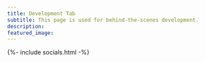 ```yaml
---
title: Development Tab
subtitle: This page is used for behind-the-scenes development. 
description: 
featured_image:
---
```


{%- include socials.html -%}
